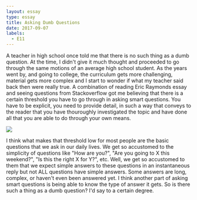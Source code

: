 ```yaml
---
layout: essay
type: essay
title: Asking Dumb Questions
date: 2017-09-07
labels:
  - E11
---
```


  A teacher in high school once told me that there is no such thing as a dumb question. At the time, I didn't give it much thought and proceeded to go through the same motions of an average high school student. As the years went by, and going to college, the curriculum gets more challenging, material gets more complex and I start to wonder if what my teacher said back then were really true. A combination of reading Eric Raymonds essay and seeing questions from Stackoverflow got me believing that there is a certain threshold you have to go through in asking smart questions. You have to be explicit, you need to provide detail, in such a way that conveys to the reader that you have thouroughly investigated the topic and have done all that you are able to do through your own means. 
  
  <img class="ui tiny right spaced image" src="../images/clear.jpg">
  
  I think what makes that threshold low for most people are the basic questions that we ask in our daily lives. We get so accustomed to the simplicity of questions like "How are you?", "Are you going to X this weekend?", "Is this the right X for Y?", etc. Well, we get so accustomed to them that we expect simple answers to these questions in an instantaneous reply but not ALL questions have simple answers. Some answers are long, complex, or haven't even been answered yet. I think another part of asking smart questions is being able to know the type of answer it gets. So is there such a thing as a dumb question? I'd say to a certain degree.  


